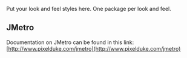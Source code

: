Put your look and feel styles here.  One package per look and feel.

## JMetro
Documentation on JMetro can be found in this link: [http://www.pixelduke.com/jmetro](http://www.pixelduke.com/jmetro)